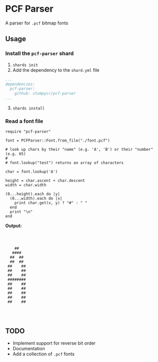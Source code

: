 # PCF Parser

A parser for `.pcf` bitmap fonts

## Usage

### Install the `pcf-parser` shard

1. `shards init`
2. Add the dependency to the `shard.yml` file
 ``` yaml
 ...
 dependencies:
   pcf-parser:
     github: stumpycr/pcf-parser
 ...
 ```
3. `shards install`

### Read a font file

``` crystal
require "pcf-parser"

font = PCFParser::Font.from_file("./font.pcf")

# look up chars by their "name" (e.g. 'A', 'B') or their "number" (e.g. 65)
#
# font.lookup("test") returns an array of characters

char = font.lookup('A')

height = char.ascent + char.descent
width = char.width

(0...height).each do |y|
  (0...width).each do |x|
    print char.get(x, y) ? "#" : " "
  end
  print "\n"
end
```

__Output:__

```



    ##
   ####
  ##  ##
  ##  ##
 ##    ##
 ##    ##
 ##    ##
 ########
 ##    ##
 ##    ##
 ##    ##
 ##    ##
 ##    ##




```

## TODO

* Implement support for reverse bit order
* Documentation
* Add a collection of `.pcf` fonts
